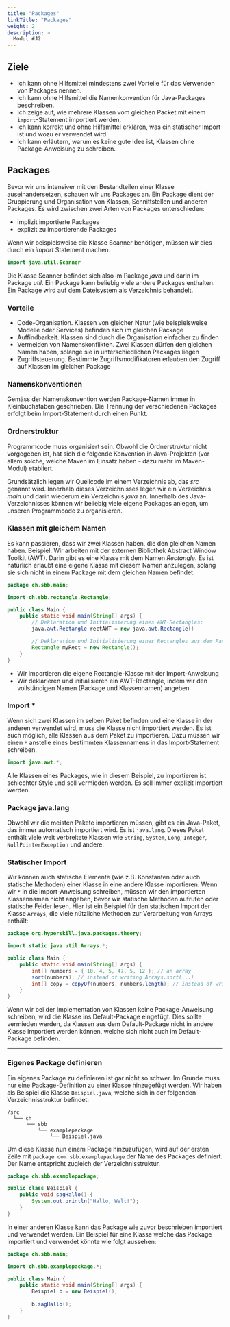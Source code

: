 ```yaml
---
title: "Packages"
linkTitle: "Packages"
weight: 2
description: >
  Modul #J2
---
```


## Ziele
* Ich kann ohne Hilfsmittel mindestens zwei Vorteile für das Verwenden von Packages nennen.
* Ich kann ohne Hilfsmittel die Namenkonvention für Java-Packages beschreiben.
* Ich zeige auf, wie mehrere Klassen vom gleichen Packet mit einem `import`-Statement importiert werden.
* Ich kann korrekt und ohne Hilfsmittel erklären, was ein statischer Import ist und wozu er verwendet wird.
* Ich kann erläutern, warum es keine gute Idee ist, Klassen ohne Package-Anweisung zu schreiben.

## Packages
Bevor wir uns intensiver mit den Bestandteilen einer Klasse auseinandersetzen, schauen wir uns Packages an.
Ein Package dient der Gruppierung und Organisation von Klassen, Schnittstellen und anderen Packages.
Es wird zwischen zwei Arten von Packages unterschieden:
* implizit importierte Packages
* explizit zu importierende Packages

Wenn wir beispielsweise die Klasse Scanner benötigen, müssen wir dies durch ein _import_ Statement machen.
```java
import java.util.Scanner
```
Die Klasse Scanner befindet sich also im Package _java_ und darin im Package _util_.
Ein Package kann beliebig viele andere Packages enthalten. Ein Package wird auf dem Dateisystem als Verzeichnis behandelt.

### Vorteile
* Code-Organisation. Klassen von gleicher Natur (wie beispielsweise Modelle oder Services) befinden sich im gleichen Package
* Auffindbarkeit. Klassen sind durch die Organisation einfacher zu finden
* Vermeiden von Namenskonflikten. Zwei Klassen dürfen den gleichen Namen haben, solange sie in unterschiedlichen Packages liegen
* Zugriffsteuerung. Bestimmte Zugriffsmodifikatoren erlauben den Zugriff auf Klassen im gleichen Package

### Namenskonventionen
Gemäss der Namenskonvention werden Package-Namen immer in Kleinbuchstaben geschrieben.
Die Trennung der verschiedenen Packages erfolgt beim Import-Statement durch einen Punkt.

### Ordnerstruktur
Programmcode muss organisiert sein. Obwohl die Ordnerstruktur nicht vorgegeben ist, hat sich die folgende Konvention in Java-Projekten (vor allem solche, welche Maven im Einsatz haben - dazu mehr im Maven-Modul) etabliert.

Grundsätzlich legen wir Quellcode im einem Verzeichnis ab, das _src_ genannt wird.
Innerhalb dieses Verzeichnisses legen wir ein Verzeichnis _main_ und darin wiederum ein Verzeichnis _java_ an. Innerhalb des Java-Verzeichnisses können wir beliebig viele eigene Packages anlegen, um unseren Programmcode zu organisieren.

### Klassen mit gleichem Namen
Es kann passieren, dass wir zwei Klassen haben, die den gleichen Namen haben. Beispiel: Wir arbeiten mit der externen Bibliothek Abstract Window Toolkit (AWT). Darin gibt es eine Klasse mit dem Namen _Rectangle_. Es ist natürlich erlaubt eine eigene Klasse mit diesem Namen anzulegen, solang sie sich nicht in einem Package mit dem gleichen Namen befindet.
```java
package ch.sbb.main;

import ch.sbb.rectangle.Rectangle;

public class Main {
    public static void main(String[] args) {
        // Deklaration und Initialisierung eines AWT-Rectangles:
        java.awt.Rectangle rectAWT = new java.awt.Rectangle()

        // Deklaration und Initialisierung eines Rectangles aus dem Package ch.sbb.rectangle:
        Rectangle myRect = new Rectangle();
    }
}
```
* Wir importieren die eigene Rectangle-Klasse mit der Import-Anweisung
* Wir deklarieren und initialisieren ein AWT-Rectangle, indem wir den vollständigen Namen (Package und Klassennamen) angeben

### Import *
Wenn sich zwei Klassen im selben Paket befinden und eine Klasse in der anderen verwendet wird, muss die Klasse nicht importiert werden.
Es ist auch möglich, alle Klassen aus dem Paket zu importieren. Dazu müssen wir einen `*` anstelle eines bestimmten Klassennamens in das Import-Statement schreiben.
```java
import java.awt.*;
```
Alle Klassen eines Packages, wie in diesem Beispiel, zu importieren ist schlechter Style und soll vermieden werden. Es soll immer explizit importiert werden.
### Package java.lang
Obwohl wir die meisten Pakete importieren müssen, gibt es ein Java-Paket, das immer automatisch importiert wird. Es ist `java.lang`. Dieses Paket enthält viele weit verbreitete Klassen wie `String`, `System`, `Long`, `Integer`, `NullPointerException` und andere.

### Statischer Import
Wir können auch statische Elemente (wie z.B. Konstanten oder auch statische Methoden) einer Klasse in eine andere Klasse importieren. Wenn wir `*` in die import-Anweisung schreiben, müssen wir den importierten Klassennamen nicht angeben, bevor wir statische Methoden aufrufen oder statische Felder lesen.
Hier ist ein Beispiel für den statischen Import der Klasse `Arrays`, die viele nützliche Methoden zur Verarbeitung von Arrays enthält:
```java
package org.hyperskill.java.packages.theory;

import static java.util.Arrays.*;

public class Main {
    public static void main(String[] args) {
        int[] numbers = { 10, 4, 5, 47, 5, 12 }; // an array
        sort(numbers); // instead of writing Arrays.sort(...)
        int[] copy = copyOf(numbers, numbers.length); // instead of writing Arrays.copyOf(...)
    }
}
```
Wenn wir bei der Implementation von Klassen keine Package-Anweisung schreiben, wird die Klasse ins Default-Package eingefügt. Dies sollte vermieden werden, da Klassen aus dem Default-Package nicht in andere Klasse importiert werden können, welche sich nicht auch im Default-Package befinden.

---

### Eigenes Package definieren
Ein eigenes Package zu definieren ist gar nicht so schwer. Im Grunde muss nur eine Package-Definition zu einer Klasse hinzugefügt werden.
Wir haben als Beispiel die Klasse `Beispiel.java`, welche sich in der folgenden Verzeichnisstruktur befindet:
```
/src
  └── ch
      └── sbb
          └── examplepackage
              └── Beispiel.java
```

Um diese Klasse nun einem Package hinzuzufügen, wird auf der ersten Zeile mit `package com.sbb.examplepackage` der Name des Packages definiert. Der Name entspricht zugleich der Verzeichnisstruktur.

```java
package ch.sbb.examplepackage;

public class Beispiel {
    public void sagHallo() {
        System.out.println("Hallo, Welt!");
    }
}
```
In einer anderen Klasse kann das Package wie zuvor beschrieben importiert und verwendet werden. Ein Beispiel für eine Klasse welche das Package importiert und verwendet könnte wie folgt aussehen:

```java
package ch.sbb.main;

import ch.sbb.examplepackage.*;

public class Main {
    public static void main(String[] args) {
        Beispiel b = new Beispiel();
        
        b.sagHallo();
    }
}
```